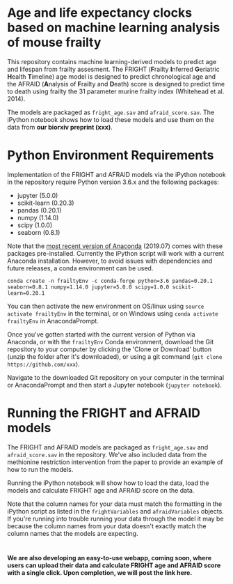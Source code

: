 # Age and life expectancy clocks based on machine learning analysis of mouse frailty

This repository contains machine learning-derived models to predict age and lifespan from frailty assesment. The FRIGHT (**F**railty **I**nferred **G**eriatric **H**ealth **T**imeline) age model is designed to predict chronological age and the AFRAID (**A**nalysis of **F**railty and **D**eath) score is designed to predict time to death using frailty the 31 parameter murine frailty index (Whitehead et al. 2014). 

The models are packaged as `fright_age.sav` and `afraid_score.sav`. The iPython notebook shows how to load these models and use them on the data from **our biorxiv preprint (xxx)**. 

# Python Environment Requirements
Implementation of the FRIGHT and AFRAID models via the iPython notebook in the repository require Python version 3.6.x and the following packages:

- jupyter (5.0.0)
- scikit-learn (0.20.3)
- pandas (0.20.1)
- numpy (1.14.0)
- scipy (1.0.0)
- seaborn (0.8.1)

Note that the [most recent version of Anaconda](https://www.anaconda.com/distribution/) (2019.07) comes with these packages pre-installed. Currently the iPython script will work with a current Anaconda installation. However, to avoid issues with dependencies and future releases, a conda environment can be used.

`conda create -n frailtyEnv -c conda-forge python=3.6 pandas=0.20.1 seaborn=0.8.1 numpy=1.14.0 jupyter=5.0.0 scipy=1.0.0 scikit-learn=0.20.1`

You can then activate the new environment on OS/linux using `source activate frailtyEnv` in the terminal, or on Windows using `conda activate frailtyEnv` in AnacondaPrompt.

Once you've gotten started with the current version of Python via Anaconda, or with the `frailtyEnv` Conda environment, download the Git repository to your computer by clicking the 'Clone or Download' button (unzip the folder after it's downloaded), or using a git command (`git clone https://github.com/xxx`).

Navigate to the downloaded Git repository on your computer in the terminal or AnacondaPrompt and then start a Jupyter notebook (`jupyter notebook`).

# Running the FRIGHT and AFRAID models
The FRIGHT and AFRAID models are packaged as `fright_age.sav` and `afraid_score.sav` in the repository. We've also included data from the methionine restriction intervention from the paper to provide an example of how to run the models. 

Running the iPython notebook will show how to load the data, load the models and calculate FRIGHT age and AFRAID score on the data.

Note that the column names for your data must match the formatting in the iPython script as listed in the `frightVariables` and `afraidVariables` objects. If you're running into trouble running your data through the model it may be because the column names from your data doesn't exactly match the column names that the models are expecting.

#

**We are also developing an easy-to-use webapp, coming soon, where users can upload their data and calculate FRIGHT age and AFRAID score with a single click. Upon completion, we will post the link here.**
